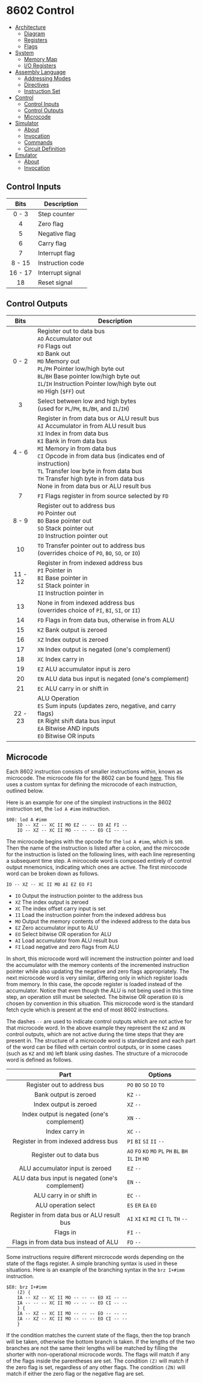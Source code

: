 # 8602 Control
- [Architecture](./arch.md)
	- [Diagram](./arch.md#diagram)
	- [Registers](./arch.md#registers)
	- [Flags](./arch.md#flags)
- [System](./system.md)
	- [Memory Map](./system.md#memory-map)
	- [I/O Registers](./system.md#io-registers)
- [Assembly Language](./assembly.md)
	- [Addressing Modes](./assembly.md#addressing-modes)
	- [Directives](./assembly.md#directives)
	- [Instruction Set](./assembly.md#instruction-set)
- [Control](./control.md)
	- [Control Inputs](./control.md#control-inputs)
	- [Control Outputs](./control.md#control-outputs)
	- [Microcode](./control.md#microcode)
- [Simulator](./simulator.md)
	- [About](./simulator.md#about)
	- [Invocation](./simulator.md#invocation)
	- [Commands](./simulator.md#commands)
	- [Circuit Definition](./simulator.md#circuit-definition)
- [Emulator](./emulator.md)
	- [About](./emulator.md#about)
	- [Invocation](./emulator.md#invocation)

<a name="control-inputs"></a>
## Control Inputs
| Bits    | Description      |
| :--:    | -----------      |
| 0 - 3   | Step counter     |
| 4       | Zero flag        |
| 5       | Negative flag    |
| 6       | Carry flag       |
| 7       | Interrupt flag   |
| 8 - 15  | Instruction code |
| 16 - 17 | Interrupt signal |
| 18      | Reset signal     |

<a name="control-outputs"></a>
## Control Outputs
| Bits    | Description |
| :--:    | ----------- |
| 0 - 2   | Register out to data bus <br> `AO` Accumulator out <br> `FO` Flags out <br> `KO` Bank out <br> `MO` Memory out <br> `PL`/`PH` Pointer low/high byte out <br> `BL`/`BH` Base pointer low/high byte out <br> `IL`/`IH` Instruction Pointer low/high byte out <br> `HO` High (`$FF`) out |
| 3       | Select between low and high bytes <br> (used for `PL`/`PH`, `BL`/`BH`, and `IL`/`IH`) |
| 4 - 6   | Register in from data bus or ALU result bus <br> `AI` Accumulator in from ALU result bus <br> `XI` Index in from data bus <br> `KI` Bank in from data bus <br> `MI` Memory in from data bus <br> `CI` Opcode in from data bus (indicates end of instruction) <br> `TL` Transfer low byte in from data bus <br> `TH` Transfer high byte in from data bus <br> None in from data bus or ALU result bus |
| 7       | `FI` Flags register in from source selected by `FD` |
| 8 - 9   | Register out to address bus <br> `PO` Pointer out <br> `BO` Base pointer out <br> `SO` Stack pointer out <br> `IO` Instruction pointer out |
| 10      | `TO` Transfer pointer out to address bus <br> (overrides choice of `PO`, `BO`, `SO`, or `IO`) |
| 11 - 12 | Register in from indexed address bus <br> `PI` Pointer in <br> `BI` Base pointer in <br> `SI` Stack pointer in <br> `II` Instruction pointer in |
| 13      | None in from indexed address bus <br> (overrides choice of `PI`, `BI`, `SI`, or `II`) |
| 14      | `FD` Flags in from data bus, otherwise in from ALU    |
| 15      | `KZ` Bank output is zeroed                            |
| 16      | `XZ` Index output is zeroed                           |
| 17      | `XN` Index output is negated (one's complement)       |
| 18      | `XC` Index carry in                                   |
| 19      | `EZ` ALU accumulator input is zero                    |
| 20      | `EN` ALU data bus input is negated (one's complement) |
| 21      | `EC` ALU carry in or shift in                         |
| 22 - 23 | ALU Operation <br> `ES` Sum inputs (updates zero, negative, and carry flags) <br> `ER` Right shift data bus input <br> `EA` Bitwise AND inputs <br> `EO` Bitwise OR inputs |

<a name="microcode"></a>
## Microcode
Each 8602 instruction consists of smaller instructions within, known as microcode. The microcode file for the 8602 can be found [here](../microcode/mircocode.src). This file uses a custom syntax for defining the microcode of each instruction, outlined below.

Here is an example for one of the simplest instructions in the 8602 instruction set, the `lod A #imm` instruction.
```
$00: lod A #imm
	IO -- XZ -- XC II MO EZ -- -- EO AI FI --
	IO -- XZ -- XC II MO -- -- -- EO CI -- --
```
The microcode begins with the opcode for the `lod A #imm`, which is `$00`. Then the name of the instruction is listed after a colon, and the mircocode for the instruction is listed on the following lines, with each line representing a subsequent time step. A mircocode word is composed entirely of control output mnemonics, indicating which ones are active. The first mircocode word can be broken down as follows.

`IO -- XZ -- XC II MO AI EZ EO FI`
- `IO` Output the instruction pointer to the address bus
- `XZ` The index output is zeroed
- `XC` The index offset carry input is set
- `II` Load the instruction pointer from the indexed address bus
- `MO` Output the memory contents of the indexed address to the data bus
- `EZ` Zero accumulator input to ALU
- `EO` Select bitwise OR operation for ALU
- `AI` Load accumulator from ALU result bus
- `FI` Load negative and zero flags from ALU

In short, this microcode word will increment the instruction pointer and load the accumulator with the memory contents of the incremented instruction pointer while also updating the negative and zero flags appropriately. The next microcode word is very similar, differing only in which register loads from memory. In this case, the opcode register is loaded instead of the accumulator. Notice that even though the ALU is not being used in this time step, an operation still must be selected. The bitwise OR operation `EO` is chosen by convention in this situation. This microcode word is the standard fetch cycle which is present at the end of most 8602 instructions.

The dashes `--` are used to indicate control outputs which are not active for that microcode word. In the above example they represent the `KZ` and `XN` control outputs, which are not active during the time steps that they are present in. The structure of a microcode word is standardized and each part of the word can be filled with certain control outputs, or in some cases (such as `KZ` and `XN`) left blank using dashes. The structure of a microcode word is defined as follows.

| Part                                             | Options
| :--:                                             | -------
| Register out to address bus                      | `PO` `BO` `SO` `IO` `TO`
| Bank output is zeroed                            | `KZ` `--`
| Index output is zeroed                           | `XZ` `--`
| Index output is negated (one's complement)       | `XN` `--`
| Index carry in                                   | `XC` `--`
| Register in from indexed address bus             | `PI` `BI` `SI` `II` `--`
| Register out to data bus                         | `AO` `FO` `KO` `MO` `PL` `PH` `BL` `BH` `IL` `IH` `HO`
| ALU accumulator input is zeroed                  | `EZ` `--`
| ALU data bus input is negated (one's complement) | `EN` `--`
| ALU carry in or shift in                         | `EC` `--`
| ALU operation select                             | `ES` `ER` `EA` `EO`
| Register in from data bus or ALU result bus      | `AI` `XI` `KI` `MI` `CI` `TL` `TH` `--`
| Flags in                                         | `FI` `--`
| Flags in from data bus instead of ALU            | `FD` `--`

Some instructions require different mircrocode words depending on the state of the flags register. A simple branching syntax is used in these situations. Here is an example of the branching syntax in the `brz I+#imm` instruction.
```
$E0: brz I+#imm
	(Z) {
	IA -- XZ -- XC II MO -- -- -- EO XI -- --
	IA -- -- -- XC II MO -- -- -- EO CI -- --
	} {
	IA -- XZ -- XC II MO -- -- -- EO -- -- --
	IA -- XZ -- XC II MO -- -- -- EO CI -- --
	}
```
If the condition matches the current state of the flags, then the top branch will be taken, otherwise the bottom branch is taken. If the lengths of the two branches are not the same their lengths will be matched by filling the shorter with non-operational microcode words. The flags will match if any of the flags inside the parentheses are set. The condition `(Z)` will match if the zero flag is set, regardless of any other flags. The condition `(ZN)` will match if either the zero flag or the negative flag are set.